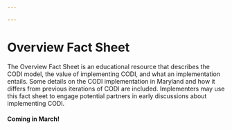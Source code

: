 ```yaml
---

---
```


# Overview Fact Sheet



The Overview Fact Sheet is an educational resource that describes the CODI model, the value of implementing CODI, and what an implementation entails. Some details on the CODI implementation in Maryland and how it differs from previous iterations of CODI are included. Implementers may use this fact sheet to engage potential partners in early discussions about implementing CODI. 

#### Coming in March!

